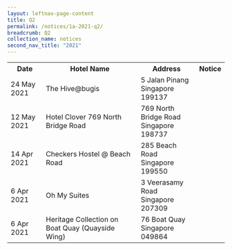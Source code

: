 ```yaml
---
layout: leftnav-page-content
title: Q2 
permalink: /notices/1a-2021-q2/
breadcrumb: Q2
collection_name: notices
second_nav_title: "2021"
---
```


<table>
   <tr>
    <th>Date</th>
    <th>Hotel Name</th>
    <th>Address</th>
    <th>Notice</th>
  </tr>
    <tr>
    <td>24 May 2021</td>
    <td>The Hive@bugis</td>
    <td>5 Jalan Pinang <br>Singapore 199137<br></td>
    <td><a href="/files/The Hiveatbugis.pdf"></a></td>
  </tr>
    <tr>
    <td>12 May 2021</td>
    <td>Hotel Clover 769 North Bridge Road</td>
    <td>769 North Bridge Road <br>Singapore 198737<br></td>
    <td><a href="/files/Hotel Clover 769 North Bridge Road.pdf"></a></td>
  </tr>
    <tr>
    <td>14 Apr 2021</td>
    <td>Checkers Hostel @ Beach Road</td>
    <td>285 Beach Road <br>Singapore 199550<br></td>
    <td><a href="/files/Checkers Hostel at Beach Road.pdf"></a></td>
  </tr>
    <tr>
    <td>6 Apr 2021</td>
    <td>Oh My Suites</td>
    <td>3 Veerasamy Road <br>Singapore 207309<br></td>
    <td><a href="/files/Oh My Suites.pdf"></a></td>
  </tr>
    <tr>
    <td>6 Apr 2021</td>
    <td>Heritage Collection on Boat Quay (Quayside Wing)</td>
    <td>76 Boat Quay <br>Singapore 049864<br></td>
    <td><a href="/files/Heritage Collection on Boat Quay (Quayside Wing).pdf"></a></td>
  </tr>
